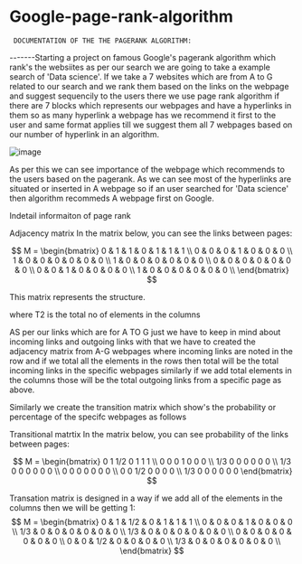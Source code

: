 # Google-page-rank-algorithm
     DOCUMENTATION OF THE THE PAGERANK ALGORITHM: 

-------Starting a project on famous Google's pagerank algorithm which rank's the websiites as per our search we are going to take a example search of 'Data science'.
If we take a 7 websites which are from A to G related to our search and we rank them based on the links on the webpage and suggest sequencily to the users there we use page rank algorithm if there are 7 blocks
which represents our webpages and have a hyperlinks in them so as  many hyperlink a webpage has we recommend it first to the user and same format applies till we suggest them all 7 webpages based on our number of hyperlink in an algorithm.

![image](https://github.com/user-attachments/assets/7ddce9f5-127f-4581-9b08-b75c6e6121ff)

As per this we can see importance of the webpage which recommends to the users based on the pagerank. As we can see most of the hyperlinks are situated or inserted in A webpage so if an user searched for 'Data science' then algorithm recommeds A webpage first on Google.

Indetail informaiton of page rank


Adjacency matrix
In the matrix below, you can see the links between pages:

$$
M = \begin{bmatrix}
   0 & 1 & 1 & 0 & 1 & 1 & 1 \\
   0 & 0 & 0 & 1 & 0 & 0 & 0 \\
   1 & 0 & 0 & 0 & 0 & 0 & 0 \\
   1 & 0 & 0 & 0 & 0 & 0 & 0 \\
   0 & 0 & 0 & 0 & 0 & 0 & 0 \\
   0 & 0 & 1 & 0 & 0 & 0 & 0 \\
   1 & 0 & 0 & 0 & 0 & 0 & 0 \\
\end{bmatrix}
$$

This matrix represents the structure.

where T2 is the total no of elements in the columns
 
AS per our links which are for A TO G just we have to keep in mind about incoming links and outgoing links with that we have to created the adjacency matrix from A-G webpages  where incoming links are noted in
the row and if we total all the elements in the rows then total will be the total incoming links in the specific webpages similarly if we add total elements in the  columns those will be the  total outgoing links
from a specific page as above. 

Similarly we create the transition matrix which show's the probability or percentage of the specifc webpages as follows

Transitional matrtix
In the matrix below, you can see probability of the links between pages:

$$
M = \begin{bmatrix}  
  0   1 1/2 0 1 1 1 \\                    
  0   0  0  1 0 0 0 \\
  1/3 0  0  0 0 0 0 \\
  1/3 0  0  0 0 0 0 \\
  0   0  0  0 0 0 0 \\
  0   0 1/2 0 0 0 0 \\
  1/3 0  0  0 0 0 0
\end{bmatrix}
$$

Transation matrix is designed in a way if we add all of the elements in the columns then we will be getting 1:
$$
M = \begin{bmatrix}  
   0 & 1 & 1/2 & 0 & 1 & 1 & 1 \\
   0 & 0 & 0 & 1 & 0 & 0 & 0 \\
   1/3 & 0 & 0 & 0 & 0 & 0 & 0 \\
   1/3 & 0 & 0 & 0 & 0 & 0 & 0 \\
   0 & 0 & 0 & 0 & 0 & 0 & 0 \\
   0 & 0 & 1/2 & 0 & 0 & 0 & 0 \\
   1/3 & 0 & 0 & 0 & 0 & 0 & 0 \\
   \end{bmatrix}
$$

